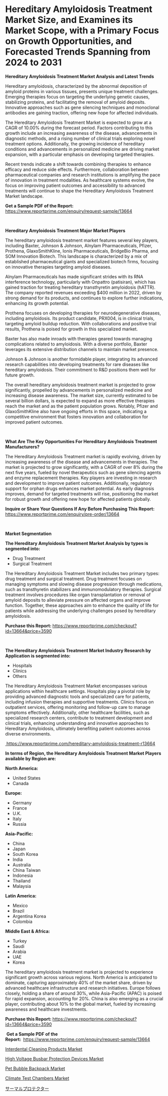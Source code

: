 <p><h1>Hereditary Amyloidosis Treatment Market Size, and Examines its Market Scope, with a Primary Focus on Growth Opportunities, and Forecasted Trends Spanning from 2024 to 2031</h1></p><p><strong>Hereditary Amyloidosis Treatment Market Analysis and Latest Trends</strong></p>
<p><p>Hereditary amyloidosis, characterized by the abnormal deposition of amyloid proteins in various tissues, presents unique treatment challenges. Emerging therapies focus on targeting the underlying genetic causes, stabilizing proteins, and facilitating the removal of amyloid deposits. Innovative approaches such as gene silencing techniques and monoclonal antibodies are gaining traction, offering new hope for affected individuals.</p><p>The Hereditary Amyloidosis Treatment Market is expected to grow at a CAGR of 10.00% during the forecast period. Factors contributing to this growth include an increasing awareness of the disease, advancements in diagnostic methods, and a rising number of clinical trials exploring novel treatment options. Additionally, the growing incidence of hereditary conditions and advancements in personalized medicine are driving market expansion, with a particular emphasis on developing targeted therapies.</p><p>Recent trends indicate a shift towards combining therapies to enhance efficacy and reduce side effects. Furthermore, collaboration between pharmaceutical companies and research institutions is amplifying the pace of innovation in treatment modalities. As healthcare systems evolve, the focus on improving patient outcomes and accessibility to advanced treatments will continue to shape the Hereditary Amyloidosis Treatment Market landscape.</p></p>
<p><strong>Get a Sample PDF of the Report:&nbsp;</strong> <a href="https://www.reportprime.com/enquiry/request-sample/13664">https://www.reportprime.com/enquiry/request-sample/13664</a></p>
<p>&nbsp;</p>
<p><strong>Hereditary Amyloidosis Treatment Major Market Players</strong></p>
<p><p>The hereditary amyloidosis treatment market features several key players, including Baxter, Johnson & Johnson, Alnylam Pharmaceuticals, Pfizer, Prothena, GlaxoSmithKline, Ionis Pharmaceuticals, BridgeBio Pharma, and SOM Innovation Biotech. This landscape is characterized by a mix of established pharmaceutical giants and specialized biotech firms, focusing on innovative therapies targeting amyloid diseases.</p><p>Alnylam Pharmaceuticals has made significant strides with its RNA interference technology, particularly with Onpattro (patisiran), which has gained traction for treating hereditary transthyretin amyloidosis (hATTR). The company reported revenues exceeding $400 million in 2022, driven by strong demand for its products, and continues to explore further indications, enhancing its growth potential.</p><p>Prothena focuses on developing therapies for neurodegenerative diseases, including amyloidosis. Its product candidate, PRX004, is in clinical trials, targeting amyloid buildup reduction. With collaborations and positive trial results, Prothena is poised for growth in this specialized market.</p><p>Baxter has also made inroads with therapies geared towards managing complications related to amyloidosis. With a diverse portfolio, Baxter leverages its extensive distribution channels to maintain market presence.</p><p>Johnson & Johnson is another formidable player, integrating its advanced research capabilities into developing treatments for rare diseases like hereditary amyloidosis. Their commitment to R&D positions them well for future growth.</p><p>The overall hereditary amyloidosis treatment market is projected to grow significantly, propelled by advancements in personalized medicine and increasing disease awareness. The market size, currently estimated to be several billion dollars, is expected to expand as more effective therapies reach the market and as the patient population grows. Notably, Pfizer and GlaxoSmithKline also have ongoing efforts in this space, indicating a competitive environment that fosters innovation and collaboration for improved patient outcomes.</p></p>
<p>&nbsp;</p>
<p><strong>What Are The Key Opportunities For Hereditary Amyloidosis Treatment Manufacturers?</strong></p>
<p><p>The Hereditary Amyloidosis Treatment market is rapidly evolving, driven by increasing awareness of the disease and advancements in therapies. The market is projected to grow significantly, with a CAGR of over 8% during the next five years, fueled by novel therapeutics such as gene silencing agents and enzyme replacement therapies. Key players are investing in research and development to improve patient outcomes. Additionally, regulatory support for orphan drugs enhances market potential. As early diagnosis improves, demand for targeted treatments will rise, positioning the market for robust growth and offering new hope for affected patients globally.</p></p>
<p><strong>Inquire or Share Your Questions If Any Before Purchasing This Report:</strong> <a href="https://www.reportprime.com/enquiry/pre-order/13664">https://www.reportprime.com/enquiry/pre-order/13664</a></p>
<p>&nbsp;</p>
<p><strong>Market Segmentation</strong></p>
<p><strong>The Hereditary Amyloidosis Treatment Market Analysis by types is segmented into:</strong></p>
<p><ul><li>Drug Treatment</li><li>Surgical Treatment</li></ul></p>
<p><p>The Hereditary Amyloidosis Treatment Market includes two primary types: drug treatment and surgical treatment. Drug treatment focuses on managing symptoms and slowing disease progression through medications, such as transthyretin stabilizers and immunomodulatory therapies. Surgical treatment involves procedures like organ transplantation or removal of amyloid deposits to alleviate pressure on affected organs and improve function. Together, these approaches aim to enhance the quality of life for patients while addressing the underlying challenges posed by hereditary amyloidosis.</p></p>
<p><strong>Purchase this Report:&nbsp;</strong><a href="https://www.reportprime.com/checkout?id=13664&price=3590">https://www.reportprime.com/checkout?id=13664&price=3590</a></p>
<p>&nbsp;</p>
<p><strong>The Hereditary Amyloidosis Treatment Market Industry Research by Application is segmented into:</strong></p>
<p><ul><li>Hospitals</li><li>Clinics</li><li>Others</li></ul></p>
<p><p>The Hereditary Amyloidosis Treatment Market encompasses various applications within healthcare settings. Hospitals play a pivotal role by providing advanced diagnostic tools and specialized care for patients, including infusion therapies and supportive treatments. Clinics focus on outpatient services, offering monitoring and follow-up care to manage symptoms effectively. Additionally, other healthcare facilities, such as specialized research centers, contribute to treatment development and clinical trials, enhancing understanding and innovative approaches to Hereditary Amyloidosis, ultimately benefiting patient outcomes across diverse environments.</p></p>
<p><a href="https://www.reportprime.com/hereditary-amyloidosis-treatment-r13664">&nbsp;https://www.reportprime.com/hereditary-amyloidosis-treatment-r13664</a></p>
<p><strong>In terms of Region, the Hereditary Amyloidosis Treatment Market Players available by Region are:</strong></p>
<p>
    <p> <strong> North America: </strong>
        <ul>
            <li>United States</li>
            <li>Canada</li>
        </ul>
        </p> 
    <p> <strong> Europe: </strong>
        <ul>
            <li>Germany</li>
            <li>France</li>
            <li>U.K.</li>
            <li>Italy</li>
            <li>Russia</li>
        </ul>
        </p> 
    <p> <strong> Asia-Pacific: </strong>
        <ul>
            <li>China</li>
            <li>Japan</li>
            <li>South Korea</li>
            <li>India</li>
            <li>Australia</li>
            <li>China Taiwan</li>
            <li>Indonesia</li>
            <li>Thailand</li>
            <li>Malaysia</li>
        </ul>
        </p> 
    <p> <strong> Latin America: </strong>
        <ul>
            <li>Mexico</li>
            <li>Brazil</li>
            <li>Argentina Korea</li>
            <li>Colombia</li>
        </ul>
        </p> 
    <p> <strong> Middle East & Africa: </strong>
        <ul>
            <li>Turkey</li>
            <li>Saudi</li>
            <li>Arabia</li>
            <li>UAE</li>
            <li>Korea</li>
        </ul>
    </p>
    </p>
<p><p>The hereditary amyloidosis treatment market is projected to experience significant growth across various regions. North America is anticipated to dominate, capturing approximately 40% of the market share, driven by advanced healthcare infrastructure and research initiatives. Europe follows closely, holding a share of around 30%, while Asia-Pacific (APAC) is poised for rapid expansion, accounting for 20%. China is also emerging as a crucial player, contributing about 10% to the global market, fueled by increasing awareness and healthcare investments.</p></p>
<p><strong>Purchase this Report: </strong><a href="https://www.reportprime.com/checkout?id=13664&price=3590">https://www.reportprime.com/checkout?id=13664&price=3590</a></p>
<p>&nbsp;<strong>Get a Sample PDF of the Report:&nbsp;&nbsp;</strong><a href="https://www.reportprime.com/enquiry/request-sample/13664">https://www.reportprime.com/enquiry/request-sample/13664</a></p>
<p><strong></strong></p>
<p><p><a href="https://www.linkedin.com/pulse/global-interdental-cleaning-products-market-trends-innovations-l7xbc?trackingId=ZVPgR8LCSyi%2FKfrkx%2BUfVg%3D%3D">Interdental Cleaning Products Market</a></p><p><a href="https://medium.com/@carol.alsopr44536/high-voltage-busbar-protection-devices-market-size-growth-trends-statistics-forecasts-96e7931cf537?postPublishedType=initial">High Voltage Busbar Protection Devices Market</a></p><p><a href="https://www.linkedin.com/pulse/strategic-market-insights-navigating-global-pet-bubble-backpack-kdobc?trackingId=PT5FsKvDTo%2BfPSPFb6YRAQ%3D%3D">Pet Bubble Backpack Market</a></p><p><a href="https://issuu.com/reportprime-2/docs/climate-test-chambers-market-size-2_2a373cafcdb257">Climate Test Chambers Market</a></p><p><a href="https://medium.com/@alexxis.gm/thermal-protector-market-%E3%81%AF-%E3%82%B3%E3%82%B9%E3%83%88%E7%AE%A1%E7%90%86%E3%81%A8%E5%8A%B9%E7%8E%87%E5%90%91%E4%B8%8A%E3%82%92%E5%84%AA%E5%85%88%E3%81%97%E3%81%BE%E3%81%99-%E3%81%95%E3%82%89%E3%81%AB-%E5%A0%B1%E5%91%8A%E6%9B%B8%E3%81%AF%E5%B8%82%E5%A0%B4%E3%81%AE%E9%9C%80%E8%A6%81%E9%9D%A2%E3%81%A8%E4%BE%9B%E7%B5%A6%E9%9D%A2%E3%81%AE%E4%B8%A1%E6%96%B9%E3%82%92%E3%82%AB%E3%83%90%E3%83%BC%E3%81%97%E3%81%A6%E3%81%84%E3%81%BE%E3%81%99-thermal-protector-%E5%B8%82%E5%A0%B4%E3%81%AF-2df80e4aa761">サーマルプロテクター</a></p></p>